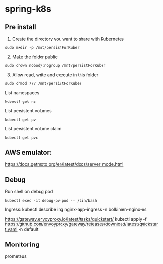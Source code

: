 # spring-k8s

## Pre install
1. Create the directory you want to share with Kubernetes
```
sudo mkdir -p /mnt/persistForKuber
```
2. Make the folder public
```
sudo chown nobody:nogroup /mnt/persistForKuber
```
3. Allow read, write and execute in this folder
```
sudo chmod 777 /mnt/persistForKuber
```

List namespaces
```
kubectl get ns
```
List persistent volumes
```
kubectl get pv
```
List persistent volume claim
```
kubectl get pvc
```

## AWS emulator:
https://docs.getmoto.org/en/latest/docs/server_mode.html

## Debug

Run shell on debug pod
```
kubectl exec -it debug-pv-pod -- /bin/bash
```

Ingress:
kubectl describe ing nginx-app-ingress -n bolkimen-nginx-ns

https://gateway.envoyproxy.io/latest/tasks/quickstart/
kubectl apply -f https://github.com/envoyproxy/gateway/releases/download/latest/quickstart.yaml -n default

## Monitoring

prometeus


